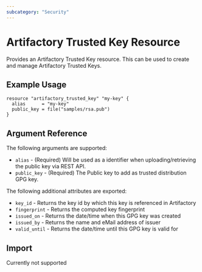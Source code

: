 ```yaml
---
subcategory: "Security"
---
```

# Artifactory Trusted Key Resource

Provides an Artifactory Trusted Key resource. This can be used to create and manage Artifactory Trusted Keys.

## Example Usage

```hcl
resource "artifactory_trusted_key" "my-key" {
  alias      = "my-key"
  public_key = file("samples/rsa.pub")
}
```

## Argument Reference

The following arguments are supported:

* `alias` - (Required) Will be used as a identifier when uploading/retrieving the public key via REST API.
* `public_key` - (Required) The Public key to add as trusted distribution GPG key.

The following additional attributes are exported:

* `key_id` - Returns the key id by which this key is referenced in Artifactory
* `fingerprint` - Returns the computed key fingerprint
* `issued_on` - Returns the date/time when this GPG key was created
* `issued_by` - Returns the name and eMail address of issuer
* `valid_until` - Returns the date/time until this GPG key is valid for

## Import

Currently not supported